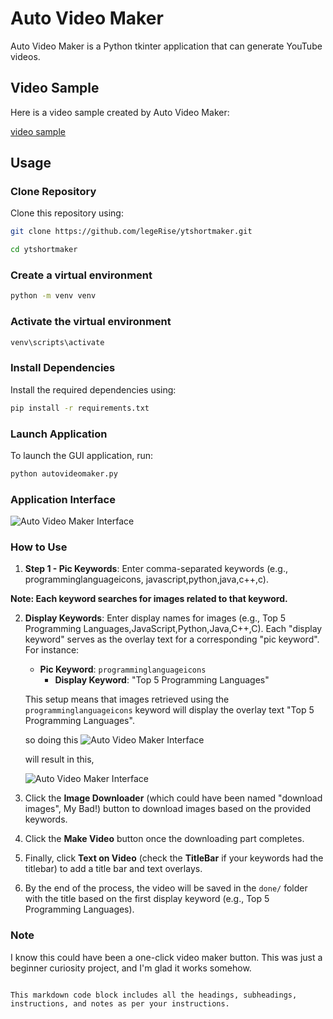 # Auto Video Maker

Auto Video Maker is a Python tkinter application that can generate YouTube videos.

## Video Sample
Here is a video sample created by Auto Video Maker:

[video sample](https://github.com/legerise/ytshortmaker/raw/master/done/Top%205%20Programming%20Languages.mp4)


## Usage

### Clone Repository

Clone this repository using:

```bash
git clone https://github.com/legeRise/ytshortmaker.git
```

```bash
cd ytshortmaker
```

### Create a virtual environment

```bash
python -m venv venv
```

### Activate the virtual environment

```bash
venv\scripts\activate
```

### Install Dependencies

Install the required dependencies using:

```bash
pip install -r requirements.txt
```

### Launch Application

To launch the GUI application, run:

```bash
python autovideomaker.py
```

### Application Interface

![Auto Video Maker Interface](https://github.com/legerise/ytshortmaker/raw/master/assets/interface.png)

### How to Use

1. **Step 1 - Pic Keywords**: Enter comma-separated keywords (e.g., programminglanguageicons, javascript,python,java,c++,c). 

**Note: Each keyword searches for images related to that keyword.**

   
2. **Display Keywords**: Enter display names for images (e.g., Top 5 Programming Languages,JavaScript,Python,Java,C++,C). Each "display keyword" serves as the overlay text for a corresponding "pic keyword". For instance:

   - **Pic Keyword**: `programminglanguageicons`
     - **Display Keyword**: "Top 5 Programming Languages"

   This setup means that images retrieved using the `programminglanguageicons` keyword will display the overlay text "Top 5 Programming Languages".

   so doing this
   ![Auto Video Maker Interface](https://github.com/legerise/ytshortmaker/raw/master/assets/instruction.png)

   will result in this,

   ![Auto Video Maker Interface](https://github.com/legerise/ytshortmaker/raw/master/assets/result.png)
   
4. Click the **Image Downloader** (which could have been named "download images", My Bad!) button to download images based on the provided keywords.

5. Click the **Make Video** button once the downloading part completes.

6. Finally, click **Text on Video** (check the **TitleBar** if your keywords had the titlebar)  to add a title bar and text overlays.

7. By the end of the process, the video will be saved in the `done/` folder with the title based on the first display keyword (e.g., Top 5 Programming Languages).

### Note

I know this could have been a one-click video maker button. This was just a beginner curiosity project, and I'm glad it works somehow.
``` 

This markdown code block includes all the headings, subheadings, instructions, and notes as per your instructions.

